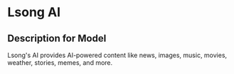 # Lsong AI

## Description for Model

Lsong's AI provides AI-powered content like news, images, music, movies, weather, stories, memes, and more.

